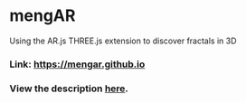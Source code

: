 # mengAR
Using the AR.js THREE.js extension to discover fractals in 3D

### Link: https://mengar.github.io

### View the description [here](https://github.com/jlam55555/howitfeelstochew6gum/tree/master/MengAR%20Sponge%20--%20Augmented%20Reality).
